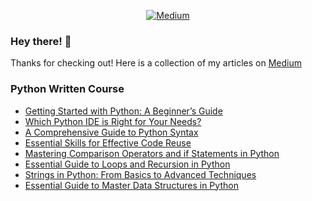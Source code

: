 <div align='center'>

[![Medium](https://img.shields.io/badge/Medium-grey?logo=medium)](https://medium.com/@filipefilardi)

</div>

### Hey there! 👋

Thanks for checking out! Here is a collection of my articles on [Medium](https://medium.com/@filipefilardi)

### Python Written Course

- [Getting Started with Python: A Beginner’s Guide](https://medium.com/@filipefilardi/getting-started-with-python-a-beginners-guide-9de15d4e9824)
- [Which Python IDE is Right for Your Needs?](https://medium.com/@filipefilardi/which-python-ide-is-right-for-your-needs-9d18fe82d55c)
- [A Comprehensive Guide to Python Syntax](https://medium.com/@filipefilardi/a-comprehensive-guide-to-python-syntax-3204f07cb175)
- [Essential Skills for Effective Code Reuse](https://medium.com/@filipefilardi/essential-skills-for-effective-code-reuse-31ca420d435a)
- [Mastering Comparison Operators and if Statements in Python](https://medium.com/@filipefilardi/mastering-comparison-operators-and-if-statements-in-python-a0704a711600)
- [Essential Guide to Loops and Recursion in Python](https://medium.com/@filipefilardi/essential-guide-to-loops-and-recursion-in-python-d3013e8728a6)
- [Strings in Python: From Basics to Advanced Techniques](https://medium.com/@filipefilardi/strings-in-python-from-basics-to-advanced-techniques-56553cb33ce1)
- [Essential Guide to Master Data Structures in Python](https://medium.com/dev-genius/essential-guide-to-master-data-structures-in-python-fc0d1ecfd415)
